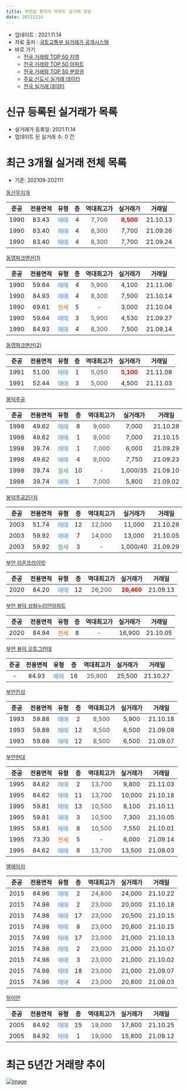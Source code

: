 ```yaml
---
title: 부안읍 봉덕리 아파트 실거래 정보
date: 20211114
---
```


* 업데이트 : 2021.11.14
* 자료 출처 : [국토교통부 실거래가 공개시스템](http://rt.molit.go.kr)
* 바로 가기
    * [전국 거래량 TOP 50 지역](https://apt-info.github.io/apt-trade-info/tr)
    * [전국 거래량 TOP 50 아파트](https://apt-info.github.io/apt-trade-info/ta)
    * [전국 거래량 TOP 50 분양권](https://apt-info.github.io/apt-trade-info/tb)
    * [주요 신도시 실거래 데이터](https://apt-info.github.io/apt-trade-info/newtown)
    * [전국 실거래 데이터](https://apt-info.github.io/apt-trade-info/all)



<script async src="https://pagead2.googlesyndication.com/pagead/js/adsbygoogle.js"></script>
<!-- 기본광고 -->
<ins class="adsbygoogle"
     style="display:block"
     data-ad-client="ca-pub-1142216861245946"
     data-ad-slot="4805727019"
     data-ad-format="auto"
     data-full-width-responsive="true"></ins>
<script>
     (adsbygoogle = window.adsbygoogle || []).push({});
</script>


# 신규 등록된 실거래가 목록

* 실거래가 등록일: 2021.11.14
* 업데이트 된 실거래 수: 0 건




<script async src="https://pagead2.googlesyndication.com/pagead/js/adsbygoogle.js"></script>
<!-- 기본광고 -->
<ins class="adsbygoogle"
     style="display:block"
     data-ad-client="ca-pub-1142216861245946"
     data-ad-slot="4805727019"
     data-ad-format="auto"
     data-full-width-responsive="true"></ins>
<script>
     (adsbygoogle = window.adsbygoogle || []).push({});
</script>


# 최근 3개월 실거래 전체 목록
* 기준: 202109-202111


[동신무지개](https://search.naver.com/search.naver?query=%EB%8F%99%EC%8B%A0%EB%AC%B4%EC%A7%80%EA%B0%9C)

|준공|전용면적|유형|층|역대최고가|실거래가|거래일|
|:---:|:---:|:---:|:---:|:---:|:---:|:---:|
|1990|83.43|<span style="color:#4285F3">매매</span>|4|<span style="color:#444444">7,700</span>|<b><span style="color:#FF0000">8,500</span></b>|21.10.13|
|1990|83.40|<span style="color:#4285F3">매매</span>|4|<span style="color:#444444">8,300</span>|7,700|21.09.26|
|1990|83.40|<span style="color:#4285F3">매매</span>|4|<span style="color:#444444">8,300</span>|7,700|21.09.24|

[동영파크맨션(1)](https://search.naver.com/search.naver?query=%EB%8F%99%EC%98%81%ED%8C%8C%ED%81%AC%EB%A7%A8%EC%85%98%281%29)

|준공|전용면적|유형|층|역대최고가|실거래가|거래일|
|:---:|:---:|:---:|:---:|:---:|:---:|:---:|
|1990|59.64|<span style="color:#4285F3">매매</span>|4|<span style="color:#444444">5,900</span>|4,100|21.11.06|
|1990|84.93|<span style="color:#4285F3">매매</span>|4|<span style="color:#444444">8,300</span>|7,500|21.10.14|
|1990|69.61|<span style="color:#FF5A00">전세</span>|5|<span style="color:#444444">-</span>|3,000|21.10.04|
|1990|59.64|<span style="color:#4285F3">매매</span>|3|<span style="color:#444444">5,900</span>|4,530|21.09.27|
|1990|84.93|<span style="color:#4285F3">매매</span>|4|<span style="color:#444444">8,300</span>|7,500|21.09.14|

[동영파크맨션(2)](https://search.naver.com/search.naver?query=%EB%8F%99%EC%98%81%ED%8C%8C%ED%81%AC%EB%A7%A8%EC%85%98%282%29)

|준공|전용면적|유형|층|역대최고가|실거래가|거래일|
|:---:|:---:|:---:|:---:|:---:|:---:|:---:|
|1991|51.00|<span style="color:#4285F3">매매</span>|1|<span style="color:#444444">5,050</span>|<b><span style="color:#FF0000">5,100</span></b>|21.11.08|
|1991|52.44|<span style="color:#4285F3">매매</span>|3|<span style="color:#444444">5,000</span>|4,500|21.11.03|

[봉덕주공](https://search.naver.com/search.naver?query=%EB%B4%89%EB%8D%95%EC%A3%BC%EA%B3%B5)

|준공|전용면적|유형|층|역대최고가|실거래가|거래일|
|:---:|:---:|:---:|:---:|:---:|:---:|:---:|
|1998|49.62|<span style="color:#4285F3">매매</span>|8|<span style="color:#444444">9,000</span>|7,000|21.10.28|
|1998|49.62|<span style="color:#4285F3">매매</span>|1|<span style="color:#444444">9,000</span>|7,000|21.10.15|
|1998|39.74|<span style="color:#4285F3">매매</span>|1|<span style="color:#444444">7,000</span>|6,000|21.09.29|
|1998|49.62|<span style="color:#4285F3">매매</span>|4|<span style="color:#444444">9,000</span>|7,750|21.09.23|
|1998|39.74|<span style="color:#34A853">월세</span>|10|<span style="color:#444444">-</span>|1,000/35|21.09.10|
|1998|39.74|<span style="color:#4285F3">매매</span>|1|<span style="color:#444444">7,000</span>|5,800|21.09.02|

[봉덕주공2단지](https://search.naver.com/search.naver?query=%EB%B4%89%EB%8D%95%EC%A3%BC%EA%B3%B52%EB%8B%A8%EC%A7%80)

|준공|전용면적|유형|층|역대최고가|실거래가|거래일|
|:---:|:---:|:---:|:---:|:---:|:---:|:---:|
|2003|51.74|<span style="color:#4285F3">매매</span>|12|<span style="color:#444444">12,000</span>|11,000|21.10.28|
|2003|59.92|<span style="color:#4285F3">매매</span>|7|<span style="color:#444444">14,000</span>|13,000|21.10.05|
|2003|59.92|<span style="color:#34A853">월세</span>|3|<span style="color:#444444">-</span>|1,000/40|21.09.29|

[부안 라온프라이빗](https://search.naver.com/search.naver?query=%EB%B6%80%EC%95%88+%EB%9D%BC%EC%98%A8%ED%94%84%EB%9D%BC%EC%9D%B4%EB%B9%97)

|준공|전용면적|유형|층|역대최고가|실거래가|거래일|
|:---:|:---:|:---:|:---:|:---:|:---:|:---:|
|2020|84.20|<span style="color:#4285F3">매매</span>|12|<span style="color:#444444">26,200</span>|<b><span style="color:#FF0000">26,460</span></b>|21.09.13|

[부안 봉덕 성화누리안아파트](https://search.naver.com/search.naver?query=%EB%B6%80%EC%95%88+%EB%B4%89%EB%8D%95+%EC%84%B1%ED%99%94%EB%88%84%EB%A6%AC%EC%95%88%EC%95%84%ED%8C%8C%ED%8A%B8)

|준공|전용면적|유형|층|역대최고가|실거래가|거래일|
|:---:|:---:|:---:|:---:|:---:|:---:|:---:|
|2020|84.94|<span style="color:#FF5A00">전세</span>|8|<span style="color:#444444">-</span>|16,900|21.10.05|

[부안 봉덕 오투그란데](https://search.naver.com/search.naver?query=%EB%B6%80%EC%95%88+%EB%B4%89%EB%8D%95+%EC%98%A4%ED%88%AC%EA%B7%B8%EB%9E%80%EB%8D%B0)

|준공|전용면적|유형|층|역대최고가|실거래가|거래일|
|:---:|:---:|:---:|:---:|:---:|:---:|:---:|
|-|84.93|<span style="color:#4285F3">매매</span>|16|<span style="color:#444444">25,900</span>|25,500|21.10.27|

[부안진성](https://search.naver.com/search.naver?query=%EB%B6%80%EC%95%88%EC%A7%84%EC%84%B1)

|준공|전용면적|유형|층|역대최고가|실거래가|거래일|
|:---:|:---:|:---:|:---:|:---:|:---:|:---:|
|1993|59.88|<span style="color:#4285F3">매매</span>|2|<span style="color:#444444">8,500</span>|5,900|21.10.18|
|1993|59.88|<span style="color:#4285F3">매매</span>|12|<span style="color:#444444">8,500</span>|6,500|21.09.08|
|1993|59.88|<span style="color:#4285F3">매매</span>|12|<span style="color:#444444">8,500</span>|6,500|21.09.07|

[부안현대](https://search.naver.com/search.naver?query=%EB%B6%80%EC%95%88%ED%98%84%EB%8C%80)

|준공|전용면적|유형|층|역대최고가|실거래가|거래일|
|:---:|:---:|:---:|:---:|:---:|:---:|:---:|
|1995|84.62|<span style="color:#4285F3">매매</span>|2|<span style="color:#444444">13,700</span>|9,800|21.11.03|
|1995|84.62|<span style="color:#4285F3">매매</span>|11|<span style="color:#444444">13,700</span>|10,000|21.10.18|
|1995|59.81|<span style="color:#4285F3">매매</span>|13|<span style="color:#444444">10,500</span>|8,100|21.10.11|
|1995|59.81|<span style="color:#4285F3">매매</span>|3|<span style="color:#444444">10,500</span>|7,300|21.10.05|
|1995|59.81|<span style="color:#4285F3">매매</span>|8|<span style="color:#444444">10,500</span>|7,550|21.10.01|
|1995|73.30|<span style="color:#FF5A00">전세</span>|5|<span style="color:#444444">-</span>|6,000|21.09.14|
|1995|84.62|<span style="color:#4285F3">매매</span>|8|<span style="color:#444444">13,700</span>|13,500|21.09.03|

[엘에이치](https://search.naver.com/search.naver?query=%EC%97%98%EC%97%90%EC%9D%B4%EC%B9%98)

|준공|전용면적|유형|층|역대최고가|실거래가|거래일|
|:---:|:---:|:---:|:---:|:---:|:---:|:---:|
|2015|84.96|<span style="color:#4285F3">매매</span>|2|<span style="color:#444444">24,800</span>|24,000|21.10.22|
|2015|74.98|<span style="color:#4285F3">매매</span>|2|<span style="color:#444444">23,000</span>|20,000|21.10.18|
|2015|74.98|<span style="color:#4285F3">매매</span>|17|<span style="color:#444444">23,000</span>|20,500|21.10.15|
|2015|74.98|<span style="color:#4285F3">매매</span>|8|<span style="color:#444444">23,000</span>|20,800|21.10.15|
|2015|74.98|<span style="color:#4285F3">매매</span>|17|<span style="color:#444444">23,000</span>|21,000|21.10.13|
|2015|74.98|<span style="color:#4285F3">매매</span>|2|<span style="color:#444444">23,000</span>|21,000|21.10.07|
|2015|74.98|<span style="color:#4285F3">매매</span>|3|<span style="color:#444444">23,000</span>|21,000|21.10.02|
|2015|74.98|<span style="color:#4285F3">매매</span>|18|<span style="color:#444444">23,000</span>|21,000|21.09.07|
|2015|74.98|<span style="color:#4285F3">매매</span>|4|<span style="color:#444444">23,000</span>|20,800|21.09.03|


<script async src="https://pagead2.googlesyndication.com/pagead/js/adsbygoogle.js"></script>
<!-- 기본광고 -->
<ins class="adsbygoogle"
     style="display:block"
     data-ad-client="ca-pub-1142216861245946"
     data-ad-slot="4805727019"
     data-ad-format="auto"
     data-full-width-responsive="true"></ins>
<script>
     (adsbygoogle = window.adsbygoogle || []).push({});
</script>


[하이안](https://search.naver.com/search.naver?query=%ED%95%98%EC%9D%B4%EC%95%88)

|준공|전용면적|유형|층|역대최고가|실거래가|거래일|
|:---:|:---:|:---:|:---:|:---:|:---:|:---:|
|2005|84.92|<span style="color:#4285F3">매매</span>|15|<span style="color:#444444">19,000</span>|17,800|21.10.25|
|2005|84.92|<span style="color:#4285F3">매매</span>|1|<span style="color:#444444">19,000</span>|15,800|21.09.12|



<script async src="https://pagead2.googlesyndication.com/pagead/js/adsbygoogle.js"></script>
<!-- 기본광고 -->
<ins class="adsbygoogle"
     style="display:block"
     data-ad-client="ca-pub-1142216861245946"
     data-ad-slot="4805727019"
     data-ad-format="auto"
     data-full-width-responsive="true"></ins>
<script>
     (adsbygoogle = window.adsbygoogle || []).push({});
</script>


# 최근 5년간 거래량 추이


<div style="width:100%;">
    <canvas id="deal_progress" height="200"></canvas>
</div>

<script>
new Chart(document.getElementById("deal_progress"), {
    type: 'line',
    data: {
        labels: ['16.01','16.02','16.03','16.04','16.05','16.06','16.07','16.08','16.09','16.10','16.11','16.12','17.01','17.02','17.03','17.04','17.05','17.06','17.07','17.08','17.09','17.10','17.11','17.12','18.01','18.02','18.03','18.04','18.05','18.06','18.07','18.08','18.09','18.10','18.11','18.12','19.01','19.02','19.03','19.04','19.05','19.06','19.07','19.08','19.09','19.10','19.11','19.12','20.01','20.02','20.03','20.04','20.05','20.06','20.07','20.08','20.09','20.10','20.11','20.12','21.01','21.02','21.03','21.04','21.05','21.06','21.07','21.08','21.09','21.10','21.11'],
        datasets: [{
            label: '매매/분양권',
            data: [7,10,17,8,12,10,10,13,9,14,9,14,9,22,28,14,13,10,13,15,19,17,16,14,59,33,75,25,41,12,13,11,7,15,11,15,12,12,17,13,11,11,18,22,18,25,21,23,11,29,34,59,55,31,36,18,20,17,30,25,21,13,25,23,15,12,20,10,14,20,4],
            borderColor: "rgba(66, 133, 243, 1)",
            backgroundColor: "rgba(66, 133, 243, 0.05)",
            borderWidth: 1,
            pointRadius: 0,
            fill: false,
            lineTension: 0
        },{
            label: '전/월세',
            data: [3,7,4,5,2,3,3,4,2,1,1,1,5,7,12,3,3,4,2,4,2,2,2,3,3,1,3,1,2,4,2,2,2,4,1,4,3,4,9,2,2,1,8,2,5,7,3,6,5,6,5,12,8,12,6,9,8,4,7,4,4,14,6,3,5,4,4,1,3,2,0],
            borderColor: "rgba(255, 90, 0, 1)",
            backgroundColor: "rgba(255, 90, 0, 0.05)",
            borderWidth: 1,
            pointRadius: 0,
            fill: false,
            lineTension: 0
        },{
            label: '합계',
            data: [10,17,21,13,14,13,13,17,11,15,10,15,14,29,40,17,16,14,15,19,21,19,18,17,62,34,78,26,43,16,15,13,9,19,12,19,15,16,26,15,13,12,26,24,23,32,24,29,16,35,39,71,63,43,42,27,28,21,37,29,25,27,31,26,20,16,24,11,17,22,4],
            borderColor: "rgba(0, 0, 0, 1)",
            backgroundColor: "rgba(0, 0, 0, 0.03)",
            borderWidth: 0.1,
            pointRadius: 0,
            fill: true,
            lineTension: 0
        }
        ]
    },
    options: {
        responsive: true,
        title: {
            display: false
        },
        tooltips: {
            mode: 'index',
            intersect: false
        },
        hover: {
            mode: 'nearest',
            intersect: true
        },
        scales: {
            xAxes: [{
                display: true,
                scaleLabel: {
                    display: true,
                    labelString: '년/월'
                }
            }],
            yAxes: [{
                display: true,
                ticks: {
                    suggestedMin: 0,
                },
                scaleLabel: {
                    display: true,
                    labelString: '실거래 수'
                }
            }]
        }
    }
});

</script>


[![image](https://apt-info.github.io/images/2020-01-03-apt-trade-info/1024x500.png)](https://play.google.com/store/apps/details?id=com.aptinfo.apttradeinfo)

